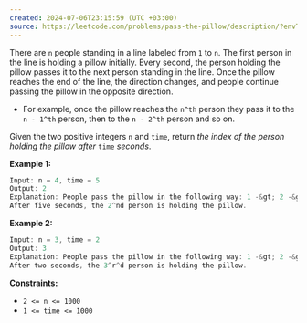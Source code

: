 ```yaml
---
created: 2024-07-06T23:15:59 (UTC +03:00)
source: https://leetcode.com/problems/pass-the-pillow/description/?envType=daily-question&envId=2024-07-06
---
```

There are `n` people standing in a line labeled from `1` to `n`. The first person in the line is holding a pillow initially. Every second, the person holding the pillow passes it to the next person standing in the line. Once the pillow reaches the end of the line, the direction changes, and people continue passing the pillow in the opposite direction.

-   For example, once the pillow reaches the `n^th` person they pass it to the `n - 1^th` person, then to the `n - 2^th` person and so on.

Given the two positive integers `n` and `time`, return _the index of the person holding the pillow after_ `time` _seconds_.


**Example 1:**

``` Java
Input: n = 4, time = 5
Output: 2
Explanation: People pass the pillow in the following way: 1 -&gt; 2 -&gt; 3 -&gt; 4 -&gt; 3 -&gt; 2.
After five seconds, the 2^nd person is holding the pillow.
```


**Example 2:**

``` Java
Input: n = 3, time = 2
Output: 3
Explanation: People pass the pillow in the following way: 1 -&gt; 2 -&gt; 3.
After two seconds, the 3^r^d person is holding the pillow.
```


**Constraints:**

-   `2 <= n <= 1000`
-   `1 <= time <= 1000`
